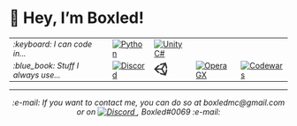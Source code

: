# 👋 **Hey, I’m Boxled!**

<table>
    <tr>
        <td><em>	:keyboard: I can code in...</em></td>
        <td>
            <a title="Python" href="https://upload.wikimedia.org/wikipedia/commons/thumb/c/c3/Python-logo-notext.svg/768px-Python-logo-notext.svg.png">
                <img alt="Python" height="24px" src="https://upload.wikimedia.org/wikipedia/commons/thumb/c/c3/Python-logo-notext.svg/768px-Python-logo-notext.svg.png" />
            </a>
        </td>
        <td>
            <a title="Unity C#" href="https://cdnlogo.com/logos/c/27/c.svg">
                <img alt="Unity C#" height="24px" src="https://cdnlogo.com/logos/c/27/c.svg" />
            </a>
        </td>
        </tr>
    <tr>
        <td><em>	:blue_book: Stuff I always use...</em></td>
        <td>
            <a title="Discord" href="https://pbs.twimg.com/media/EEqW__MX4AI7jXv.png">
                <img alt="Discord" height="24px" src="https://pbs.twimg.com/media/EEqW__MX4AI7jXv.png" />
            </a>
        </td>
        <td>
            <a title="Unity" href="https://raw.githubusercontent.com/TheBusyBiscuit/TheBusyBiscuit/master/icons/unity.svg">
                <img alt="Discord" height="24px" src="https://raw.githubusercontent.com/TheBusyBiscuit/TheBusyBiscuit/master/icons/unity.svg" />
        </td>
        <td>
            <a title="Opera GX" href="https://upload.wikimedia.org/wikipedia/commons/thumb/e/e7/Opera_GX_Icon.svg/1200px-Opera_GX_Icon.svg.png">
                <img alt="Opera GX" height="24px" src="https://upload.wikimedia.org/wikipedia/commons/thumb/e/e7/Opera_GX_Icon.svg/1200px-Opera_GX_Icon.svg.png" />
        </td>
        <td>
            <a title="Codewars" href="https://camo.githubusercontent.com/5334ac63cec7844521712c1f88727711dc1dc6a8b2a6ea85612408869f8dfef9/687474703a2f2f7777772e736f66746c61622e6e7475612e67722f7e6e69636b69652f696d616765732f6c6f676f2f636f6465776172732e706e67">
                <img alt="Codewars" height="24px" src="https://camo.githubusercontent.com/5334ac63cec7844521712c1f88727711dc1dc6a8b2a6ea85612408869f8dfef9/687474703a2f2f7777772e736f66746c61622e6e7475612e67722f7e6e69636b69652f696d616765732f6c6f676f2f636f6465776172732e706e67" />
        </td>    
</table>

<hr />

<p align="center">
    <em>
        :e-mail: If you want to contact me, you can do so at boxledmc@gmail.com or on             <a title="Discord" href="https://pbs.twimg.com/media/EEqW__MX4AI7jXv.png">
                <img alt="Discord" height="24px" src="https://pbs.twimg.com/media/EEqW__MX4AI7jXv.png" />
            </a>, Boxled#0069 :e-mail:
    </em>
</p>


<!---
BloxPolygon/BloxPolygon is a ✨ special ✨ repository because its `README.md` (this file) appears on your GitHub profile.
You can click the Preview link to take a look at your changes.
--->
